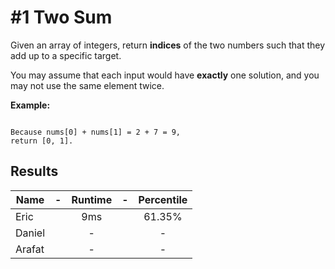 # #1 Two Sum

Given an array of integers, return **indices** of the two numbers such that they add up to a specific target.

You may assume that each input would have **exactly** one solution, and you may not use the same element twice.

**Example:**

```Given nums = [2, 7, 11, 15], target = 9,

Because nums[0] + nums[1] = 2 + 7 = 9,
return [0, 1].
```

## Results

|Name| - |Runtime| - | Percentile |
|----|:-:|:-----:|:-:|:----------:|
|Eric||9ms||61.35%|
|Daniel||-||-|
|Arafat||-||-|